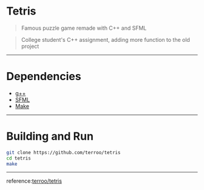 # Tetris
> Famous puzzle game remade with C++ and SFML

> College student's C++ assignment, adding more function to the old project

---

# Dependencies
+ [g++](https://github.com/gcc-mirror/gcc)
+ [SFML](https://github.com/SFML/SFML/)
+ [Make](https://github.com/wkusnierczyk/make)

---

# Building and Run

```bash
git clone https://github.com/terroo/tetris
cd tetris
make
```

---

reference:[terroo/tetris](https://github.com/terroo/tetris)
